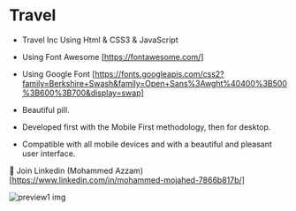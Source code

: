 # Travel


- Travel Inc Using Html & CSS3 & JavaScript

- Using Font Awesome [https://fontawesome.com/]

- Using Google Font [https://fonts.googleapis.com/css2?family=Berkshire+Swash&family=Open+Sans%3Awght%40400%3B500%3B600%3B700&display=swap]


- Beautiful pill.
- Developed first with the Mobile First methodology, then for desktop.
- Compatible with all mobile devices and with a beautiful and pleasant user interface.

💙 Join Linkedin (Mohammed Azzam) [https://www.linkedin.com/in/mohammed-mojahed-7866b817b/]

![preview1 img](/preview.png)
